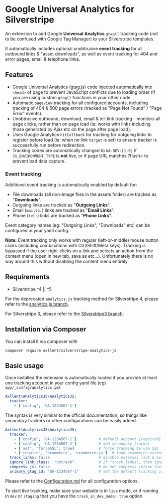 # Google Universal Analytics for Silverstripe

An extension to add Google **Universal Analytics** `gtag()` tracking code (not to be confused with Google Tag Manager) to your Silverstripe templates.

It automatically includes optional unobtrusive **event tracking** for all outbound links & "asset downloads", as well as event tracking for 404 and error pages, email & telephone links.

## Features

- Google Universal Analytics (gtag.js) code injected automatically into `<head>` of page to prevent JavaScript conflicts due to loading order (if you are using custom `gtag()` functions in your other code.
- Automatic `pageview` tracking for all configured accounts, including tracking of 404 & 500 page errors (tracked as "Page Not Found" / "Page Error" events).
- Unobtrusive outbound, download, email & tel: link tracking - monitors all page clicks, rather than on page load (ie: works with links including those generated by Ajax etc on the page after page load).
- Uses Google Analytics `hitCallback` for tracking for outgoing links to register before load (ie: when no link `target` is set) to ensure tracker is successfully run before redirection.
- Tracking codes are automatically changed to `UA-DEV-[1-9]` if `SS_ENVIRONMENT_TYPE` is **not** live, or if page URL matches ?flush= to prevent bad data capture.

### Event tracking

Additional event tracking is automatically enabled by default for:

- File downloads (all non-image files in the assets folder) are tracked as "**Downloads**".
- Outgoing links are tracked as "**Outgoing Links**".
- Email (`mailto:`) links are tracked as "**Email Links**".
- Phone (`tel:`) links are tracked as "**Phone Links**".

Event category names (eg: "Outgoing Links", "Downloads" etc) can be configured in your yaml config.

**Note:** Event tracking only works with regular (left-or-middle) mouse button clicks (including combinations with Ctrl/Shift/Meta keys). Tracking is bypassed if the user right-clicks on a link and selects an action from the context menu (open in new tab, save as etc...). Unfortunately there is no way around this without disabling the content menu entirely.

## Requirements

- Silverstripe ^4 || ^5

For the deprecated `analytics.js` tracking method for Silverstripe 4, please refer to the [analytics.js branch](https://github.com/axllent/silverstripe-analytics-js/tree/3-analyticsjs).

For Silverstripe 3, please refer to the [Silverstripe3 branch](https://github.com/axllent/silverstripe-analytics-js/tree/silverstripe3).

## Installation via Composer

You can install it via composer with
```
composer require axllent/silverstripe-analytics-js
```

## Basic usage

Once installed the extension is automatically loaded if you provide at least one tracking account in your config yaml file (eg) `app/_config/analytics.yml`

```yaml
Axllent\AnalyticsJS\AnalyticsJS:
  tracker:
    - ['config', 'UA-1234567-1']
```

The syntax is very similar to the official documentation, so things like secondary trackers or other configurations can be easily added.

```yaml
Axllent\AnalyticsJS\AnalyticsJS:
  tracker:
    - ['config', 'UA-1234567-1']          # default account [required]
    - ['config', 'UA-1234567-2']          # add secondary tracker
    - ['set', 'forceSSL', true]           # force tracking to use SSL
    - ['require', 'ecommerce', 'ecommerce.js']  # load ecommerce extension
  track_links: false                      # disable external link & asset tracking
  ignore_link_class:  "notrack"           # if "track_links", then ignore external links with the "notrack" class
  compress_js: false                      # do not compress inline JavaScript
  primary_gtag_id: "UA-1234567-1"         # set the default tracking id to be used when loading gtag (defaults to the first tracker)
```

Please refer to the [Configuration.md](docs/en/Configuration.md) for all configuration options.

To start live tracking, make sure your website is in `live` mode, or if running in `dev` or `staging` that you
have the `track_in_dev_mode: true` option.
